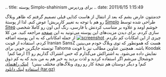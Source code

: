 .. title: پوسته Simplo-shahinism برای وردپرس .. date: 2011/6/15 1:15:49

خدمتتون عارض بشم که بعد از انتقال از هاست کذایی قبلی تصمیم گرفتم که ظاهر
وبلاگ رو هم با توجه به تغییر کاربریش‌! عوض کنم‌. لذا از پوستهٔ
[Simplo](http://wordpress.site5.net/simplo/ "Simplo") طراحی شده توسط
[Site۵](http://www.site5.com/wordpress-themes/ "site 5 wordpress theme")
خوشم اومد و علاوه بر متناسب کردنش با فارسی‌، رنگ آبی اون رو کاملا شخصی
سازی کردم‌. برای دیدن مزیت‌های این پوسته می‌تونید به این
[صفحه](http://www.site5.com/wordpress-themes/ "site 5 wordpress theme")
مراجعه کنید‌. من کلا چیزی از این امکانات کم نکردم‌.
[![](http://shahinism.com/wp-content/uploads/screenshot.png "screenshot")](http://shahinism.com/wp-content/uploads/screenshot.png)
از جمله امکاناتی که به این پوسته اضافه کردم‌، استفاده از فونت Iranian
SansZ هست که همونطور که توی وبلاگ خودم می‌بینین تونسته جایگزین خوبی برای
Tahoma باشه. همچنین عناوین مطالب نیز با فونت Koodak نمایش داده می‌شود‌.
به اشتراکش می‌گذارم که حس اشتراک گذاریم رو (‌!) ارضا کنم‌!   خوشحال
می‌شم اگر استفاده کردید و لذت بردید یه خبر هم به من بدید که یه کم ذوق
کنم‌! و دیگر دوستان هم نتیجهٔ کار رو روی وبلاگ‌های مختلف ببینن‌!   [لینک
راهنمای استفاده](http://wordpress.site5.net/simplo/doc/ "Simplo Doc")
[لینک دانلود
(tar.gz)](http://shahinism.com/wp-content/uploads/simplo-shahinism.tar.gz)
